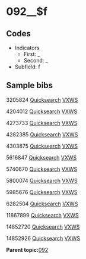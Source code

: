 # 092\_\_$f

## Codes

-   Indicators
    -   First: \_
    -   Second: \_
-   Subfield: f

## Sample bibs

3205824 [Quicksearch](https://search.library.yale.edu/catalog/3205824) [VXWS](http://prodorbis.library.yale.edu:7014/vxws/GetHoldingsService?bibId=3205824)

4204012 [Quicksearch](https://search.library.yale.edu/catalog/4204012) [VXWS](http://prodorbis.library.yale.edu:7014/vxws/GetHoldingsService?bibId=4204012)

4273733 [Quicksearch](https://search.library.yale.edu/catalog/4273733) [VXWS](http://prodorbis.library.yale.edu:7014/vxws/GetHoldingsService?bibId=4273733)

4282385 [Quicksearch](https://search.library.yale.edu/catalog/4282385) [VXWS](http://prodorbis.library.yale.edu:7014/vxws/GetHoldingsService?bibId=4282385)

4303875 [Quicksearch](https://search.library.yale.edu/catalog/4303875) [VXWS](http://prodorbis.library.yale.edu:7014/vxws/GetHoldingsService?bibId=4303875)

5616847 [Quicksearch](https://search.library.yale.edu/catalog/5616847) [VXWS](http://prodorbis.library.yale.edu:7014/vxws/GetHoldingsService?bibId=5616847)

5740670 [Quicksearch](https://search.library.yale.edu/catalog/5740670) [VXWS](http://prodorbis.library.yale.edu:7014/vxws/GetHoldingsService?bibId=5740670)

5800074 [Quicksearch](https://search.library.yale.edu/catalog/5800074) [VXWS](http://prodorbis.library.yale.edu:7014/vxws/GetHoldingsService?bibId=5800074)

5985676 [Quicksearch](https://search.library.yale.edu/catalog/5985676) [VXWS](http://prodorbis.library.yale.edu:7014/vxws/GetHoldingsService?bibId=5985676)

6282504 [Quicksearch](https://search.library.yale.edu/catalog/6282504) [VXWS](http://prodorbis.library.yale.edu:7014/vxws/GetHoldingsService?bibId=6282504)

11867899 [Quicksearch](https://search.library.yale.edu/catalog/11867899) [VXWS](http://prodorbis.library.yale.edu:7014/vxws/GetHoldingsService?bibId=11867899)

14852720 [Quicksearch](https://search.library.yale.edu/catalog/14852720) [VXWS](http://prodorbis.library.yale.edu:7014/vxws/GetHoldingsService?bibId=14852720)

14852926 [Quicksearch](https://search.library.yale.edu/catalog/14852926) [VXWS](http://prodorbis.library.yale.edu:7014/vxws/GetHoldingsService?bibId=14852926)

**Parent topic:**[092](../../tags/092/092.md)

